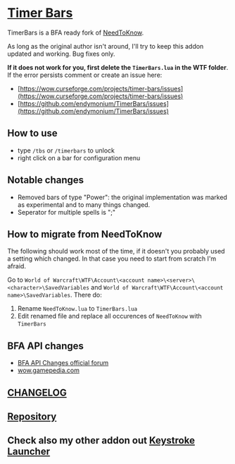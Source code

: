 # [Timer Bars](https://www.curseforge.com/wow/addons/timer-bars)

TimerBars is a BFA ready fork of [NeedToKnow](https://www.curseforge.com/wow/addons/need-to-know).

As long as the original author isn't around, I'll try to keep this addon updated and working. Bug fixes only.

**If it does not work for you, first delete the `TimerBars.lua` in the WTF folder**. If the error persists comment or create an issue here:

* [https://wow.curseforge.com/projects/timer-bars/issues](https://wow.curseforge.com/projects/timer-bars/issues)
* [https://github.com/endymonium/TimerBars/issues](https://github.com/endymonium/TimerBars/issues)

## How to use

* type `/tbs` or `/timerbars` to unlock
* right click on a bar for configuration menu

## Notable changes

* Removed bars of type "Power": the original implementation was marked as experimental and to many things changed.
* Seperator for multiple spells is ";"

## How to migrate from NeedToKnow

The following should work most of the time, if it doesn't you probably used a setting which changed. In that case you need to start from scratch I'm afraid.

Go to `World of Warcraft\WTF\Account\<account name>\<server>\<character>\SavedVariables` and `World of Warcraft\WTF\Account\<account name>\SavedVariables`. There do:

1. Rename `NeedToKnow.lua` to `TimerBars.lua`
2. Edit renamed file and replace all occurences of `NeedToKnow` with `TimerBars`

## BFA API changes

* [BFA API Changes official forum](https://us.battle.net/forums/en/wow/topic/20762318007?page=1)
* [wow.gamepedia.com](https://wow.gamepedia.com/Patch_8.0.1/API_changes)

## [CHANGELOG](https://github.com/endymonium/TimerBars/blob/master/CHANGELOG.md)

## [Repository](https://github.com/endymonium/TimerBars)

## Check also my other addon out [Keystroke Launcher](https://wow.curseforge.com/projects/keystroke-launcher)
